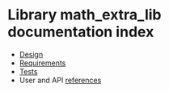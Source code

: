 # Library math_extra_lib documentation index

* [Design](./Design/index.md)
* [Requirements](./Requirements/index.md)
* [Tests](./Tests/index.md)
* User and API [references](./References/index.md)

